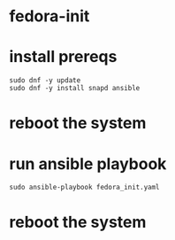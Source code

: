 # fedora-init

# install prereqs

```
sudo dnf -y update
sudo dnf -y install snapd ansible
```

# reboot the system

# run ansible playbook

```
sudo ansible-playbook fedora_init.yaml
```

# reboot the system
